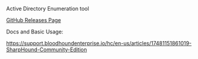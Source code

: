 Active Directory Enumeration tool

[GitHub Releases Page](https://github.com/SpecterOps/SharpHound/releases)

Docs and Basic Usage:

https://support.bloodhoundenterprise.io/hc/en-us/articles/17481151861019-SharpHound-Community-Edition

